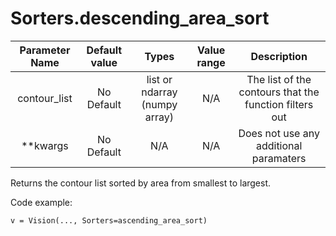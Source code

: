 # Sorters.descending_area_sort

| Parameter Name | Default value | Types | Value range | Description | 
| :---: | :---: | :---: | :---: | :---: |
| contour_list | No Default | list or ndarray (numpy array)| N/A | The list of the contours that the function filters out |
| **kwargs | No Default | N/A | N/A | Does not use any additional paramaters |

Returns the contour list sorted by area from smallest to largest.

Code example:
```
v = Vision(..., Sorters=ascending_area_sort)
```

